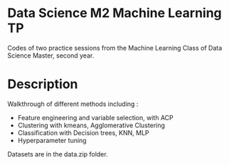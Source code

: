 # Data Science M2 Machine Learning TP
Codes of two practice sessions from the Machine Learning Class of Data Science Master, second year.

# Description
Walkthrough of different methods including : 

- Feature engineering and variable selection, with ACP
- Clustering with kmeans, Agglomerative Clustering
- Classification with Decision trees, KNN, MLP
- Hyperparameter tuning

Datasets are in the data.zip folder.